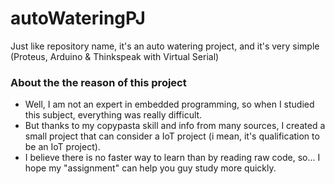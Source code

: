 # autoWateringPJ
Just like repository name, it's an auto watering project, and it's very simple (Proteus, Arduino &amp; Thinkspeak with Virtual Serial)
### About the the reason of this project
- Well, I am not an expert in embedded programming, so when I studied this subject, everything was really difficult. 
- But thanks to my copypasta skill and info from many sources, I created a small project that can consider a IoT project (i mean, it's qualification to be an IoT project). 
- I believe there is no faster way to learn than by reading raw code, so... I hope my "assignment"  can help you guy study more quickly.
